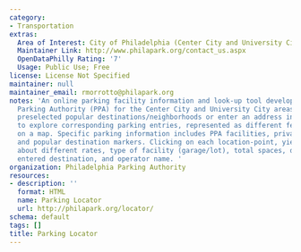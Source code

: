 ```yaml
---
category:
- Transportation
extras:
  Area of Interest: City of Philadelphia (Center City and University City areas)
  Maintainer Link: http://www.philapark.org/contact_us.aspx
  OpenDataPhilly Rating: '7'
  Usage: Public Use; Free
license: License Not Specified
maintainer: null
maintainer_email: rmorrotto@philapark.org
notes: 'An online parking facility information and look-up tool developed by the Philadelphia
  Parking Authority (PPA) for the Center City and University City areas. Users browse
  preselected popular destinations/neighborhoods or enter an address in either areas
  to explore corresponding parking entries, represented as different feature points
  on a map. Specific parking information includes PPA facilities, private facilities,
  and popular destination markers. Clicking on each location-point, yields information
  about different rates, type of facility (garage/lot), total spaces, distance to
  entered destination, and operator name. '
organization: Philadelphia Parking Authority
resources:
- description: ''
  format: HTML
  name: Parking Locator
  url: http://philapark.org/locator/
schema: default
tags: []
title: Parking Locator
---
```

